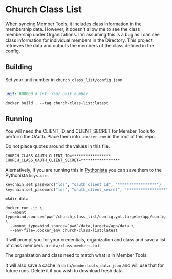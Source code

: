 # Church Class List

When syncing Member Tools, it includes class information in the membership data.  However, it doesn't allow me to see the class membership under Organizations.  I'm assuming this is a bug as I can see class information for individual members in the Directory. This project retrieves the data and outputs the members of the class defined in the config.

## Building

Set your unit number in `church_class_list/config.json`

```yaml
---
unit: 000000 # Int: Your unit number
```

```shell
docker build . --tag church-class-list:latest
```

## Running

You will need the CLIENT_ID and CLIENT_SECRET for Member Tools to perform the OAuth.  Place them into `.docker_env` in the root of this repo.

Do not place quotes around the values in this file.

```
CHURCH_CLASS_OAUTH_CLIENT_ID=*****************
CHURCH_CLASS_OAUTH_CLIENT_SECRET=*****************
```

Alernatively, if you are running this in [Pythonista](http://omz-software.com/pythonista/) you can save them to the Pythonista `keystore`.

```python
keychain.set_password("lds", "oauth_client_id", "*****************")
keychain.set_password("lds", "oauth_client_secret", "*****************")
```

```shell
mkdir data

docker run -it \
  --mount type=bind,source=`pwd`/church_class_list/config.yml,target=/app/config.yml \
  --mount type=bind,source=`pwd`/data,target=/app/data \
  --env-file=.docker_env church-class-list:latest
```

It will prompt you for your credentials, organization and class and save a list of class members in `data/class_members.txt`.

The organization and class need to match what is in Member Tools.

It will also save a cache in `data/membertools_data.json` and will use that for future runs.  Delete it if you wish to download fresh data.
